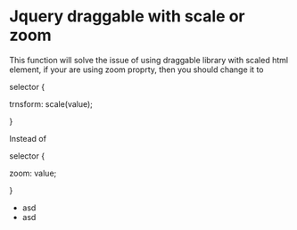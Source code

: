 # Jquery draggable with scale or zoom

This function will solve the issue of using draggable library with scaled html element, if your are using zoom proprty, then you should change it to

selector {

  trnsform: scale(value);
  
}

Instead of

selector {

  zoom: value;
  
}

<ul>
  <li>asd</li>
  <li>asd</li>
</ul>
